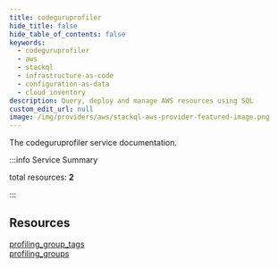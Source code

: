 ```yaml
---
title: codeguruprofiler
hide_title: false
hide_table_of_contents: false
keywords:
  - codeguruprofiler
  - aws
  - stackql
  - infrastructure-as-code
  - configuration-as-data
  - cloud inventory
description: Query, deploy and manage AWS resources using SQL
custom_edit_url: null
image: /img/providers/aws/stackql-aws-provider-featured-image.png
---
```


The codeguruprofiler service documentation.

:::info Service Summary

<div class="row">
<div class="providerDocColumn">
<span>total resources:&nbsp;<b>2</b></span><br />
</div>
</div>

:::

## Resources
<div class="row">
<div class="providerDocColumn">
<a href="/providers/aws/codeguruprofiler/profiling_group_tags/">profiling_group_tags</a>
</div>
<div class="providerDocColumn">
<a href="/providers/aws/codeguruprofiler/profiling_groups/">profiling_groups</a>
</div>
</div>